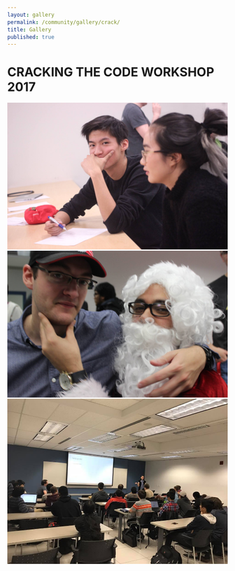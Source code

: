 ```yaml
---
layout: gallery
permalink: /community/gallery/crack/
title: Gallery
published: true
---
```


<h1> CRACKING THE CODE WORKSHOP 2017 </h1>

<div class="gallery cf">
  <div class="gallery-image">
    <div class="wrapper"><img src="/images/cover/cover1.jpg" /></div>
  </div>
  <div class="gallery-image">
    <div class="wrapper"><img src="/images/cover/cover2.jpg" /></div>
  </div>
  <div class="gallery-image">
    <div class="wrapper"><img src="/images/cover/cover3.jpg" /></div>
  </div>
</div>